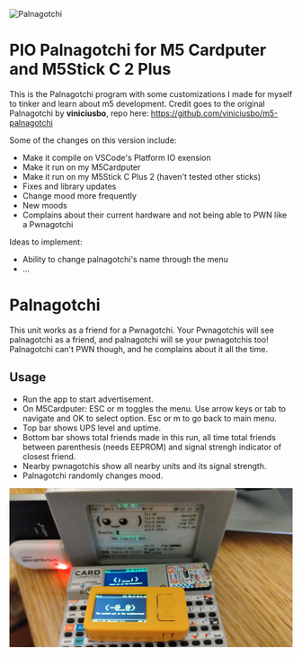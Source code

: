 ![Palnagotchi](https://github.com/sduenasg/pio_palnagotchi/blob/main/palstick.gif?raw=true)
# PIO Palnagotchi for M5 Cardputer and M5Stick C 2 Plus

This is the Palnagotchi program with some customizations I made for myself to tinker and learn about m5 development. Credit goes to the original Palnagotchi by **viniciusbo**, repo here: https://github.com/viniciusbo/m5-palnagotchi

Some of the changes on this version include:
- Make it compile on VSCode's Platform IO exension
- Make it run on my M5Cardputer
- Make it run on my M5Stick C Plus 2 (haven't tested other sticks)
- Fixes and library updates
- Change mood more frequently
- New moods
- Complains about their current hardware and not being able to PWN like a Pwnagotchi

Ideas to implement:
- Ability to change palnagotchi's name through the menu
- ...

# Palnagotchi

This unit works as a friend for a Pwnagotchi. Your Pwnagotchis will see palnagotchi as a friend, and palnagotchi will se your pwnagotchis too! Palnagotchi can't PWN though, and he complains about it all the time.

## Usage

- Run the app to start advertisement.
- On M5Cardputer: ESC or m toggles the menu. Use arrow keys or tab to navigate and OK to select option. Esc or m to go back to main menu.
- Top bar shows UPS level and uptime.
- Bottom bar shows total friends made in this run, all time total friends between parenthesis (needs EEPROM) and signal strengh indicator of closest friend.
- Nearby pwnagotchis show all nearby units and its signal strength.
- Palnagotchi randomly changes mood.

![Palnagotchi](https://github.com/sduenasg/pio_palnagotchi/blob/main/pwns2.jpg?raw=true)